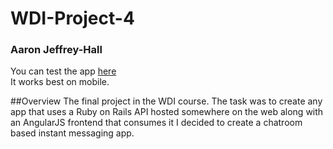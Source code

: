 # WDI-Project-4
### Aaron Jeffrey-Hall

You can test the app [here](https://enigmatic-island-64889.herokuapp.com/) <br>
It works best on mobile.

##Overview
The final project in the WDI course. The task was to create any app that uses a Ruby on Rails API hosted somewhere on the web along with an AngularJS frontend that consumes it I decided to create a chatroom based instant messaging app.
